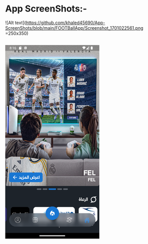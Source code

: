 # App ScreenShots:-

![Alt text](https://github.com/khaled45690/App-ScreenShots/blob/main/FOOTBallApp/Screenshot_1701022561.png =250x350)

##



<img src="https://github.com/khaled45690/App-ScreenShots/blob/main/FOOTBallApp/Screenshot_1701022561.png" width="300" />

